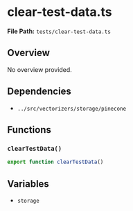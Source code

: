 # clear-test-data.ts

**File Path:** `tests/clear-test-data.ts`

## Overview

No overview provided.

## Dependencies

- `../src/vectorizers/storage/pinecone`

## Functions

### `clearTestData()`

```typescript
export function clearTestData()
```

## Variables

- `storage`


